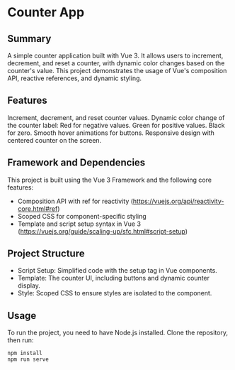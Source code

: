 # Counter App
## Summary
A simple counter application built with Vue 3. It allows users to increment, decrement, and reset a counter, with dynamic color changes based on the counter's value. This project demonstrates the usage of Vue's composition API, reactive references, and dynamic styling.

## Features
Increment, decrement, and reset counter values.
Dynamic color change of the counter label:
Red for negative values.
Green for positive values.
Black for zero.
Smooth hover animations for buttons.
Responsive design with centered counter on the screen.

## Framework and Dependencies
This project is built using the Vue 3 Framework and the following core features:

* Composition API with ref for reactivity (https://vuejs.org/api/reactivity-core.html#ref)
* Scoped CSS for component-specific styling
* Template and script setup syntax in Vue 3 (https://vuejs.org/guide/scaling-up/sfc.html#script-setup)

## Project Structure
* Script Setup: Simplified code with the setup tag in Vue components.
* Template: The counter UI, including buttons and dynamic counter display.
* Style: Scoped CSS to ensure styles are isolated to the component.

## Usage
To run the project, you need to have Node.js installed. Clone the repository, then run:
````
npm install
npm run serve
````